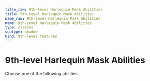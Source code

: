 ```yaml
---
title_raw: 9th-level Harlequin Mask Abilities
title: 9th-Level Harlequin Mask Abilities
name_raw: 9th-level Harlequin Mask Abilities
name: 9th-Level Harlequin Mask Abilities
type: classes
subtype: shadow
kind: 9th-level features
---
```


# 9th-level Harlequin Mask Abilities

Choose one of the following abilities.
